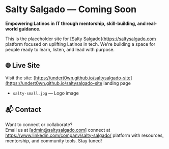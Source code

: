 # Salty Salgado — Coming Soon

**Empowering Latinos in IT through mentorship, skill-building, and real-world guidance.**

This is the placeholder site for [Salty Salgado](https://saltysalgado.com platform focused on uplifting Latinos in tech. We're building a space for people ready to learn, listen, and lead with purpose.

## 🌐 Live Site

Visit the site: [https://undert0wn.github.io/saltysalgado-site](https://undert0wn.github.io/saltysalgado-site landing page
- `salty-small.jpg` — Logo image

## 📬 Contact

Want to connect or collaborate?  
Email us at [admin@saltysalgado.com] connect at https://www.linkedin.com/company/salty-salgado/ platform with resources, mentorship, and community tools. Stay tuned!

